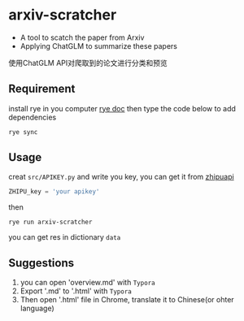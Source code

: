 # arxiv-scratcher

- A tool to scatch the paper from Arxiv
- Applying ChatGLM to summarize these papers

使用ChatGLM API对爬取到的论文进行分类和预览

## Requirement

install rye in you computer
[rye doc](https://rye.astral.sh/guide/installation/)
then type the code below to add dependencies

```py
rye sync
```

## Usage

creat `src/APIKEY.py` and write you key, you can get it from [zhipuapi](https://open.bigmodel.cn/)

```python
ZHIPU_key = 'your apikey'
```

then

```shell
rye run arxiv-scratcher
```

you can get res in dictionary `data`

## Suggestions

1. you can open 'overview.md' with  `Typora`
2. Export '.md' to '.html' with `Typora`
3. Then open '.html' file in Chrome, translate it to Chinese(or ohter language)
